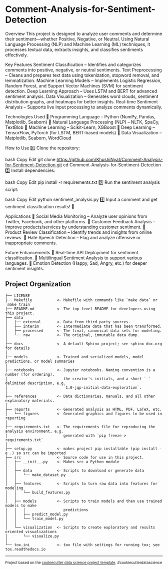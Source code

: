 Comment-Analysis-for-Sentiment-Detection
==============================
Overview
This project is designed to analyze user comments and determine their sentiment—whether Positive, Negative, or Neutral. Using Natural Language Processing (NLP) and Machine Learning (ML) techniques, it processes textual data, extracts insights, and classifies sentiments effectively.

Key Features
Sentiment Classification – Identifies and categorizes comments into positive, negative, or neutral sentiments.
Text Preprocessing – Cleans and prepares text data using tokenization, stopword removal, and lemmatization.
Machine Learning Models – Implements Logistic Regression, Random Forest, and Support Vector Machines (SVM) for sentiment detection.
Deep Learning Approach – Uses LSTM and BERT for advanced sentiment analysis.
Data Visualization – Generates word clouds, sentiment distribution graphs, and heatmaps for better insights.
Real-time Sentiment Analysis – Supports live input processing to analyze comments dynamically.

Technologies Used
🔹 Programming Language – Python (NumPy, Pandas, Matplotlib, Seaborn)
🔹 Natural Language Processing (NLP) – NLTK, SpaCy, TextBlob
🔹 Machine Learning – Scikit-Learn, XGBoost
🔹 Deep Learning – TensorFlow, PyTorch (for LSTM, BERT-based models)
🔹 Data Visualization – Matplotlib, Seaborn, WordCloud

How to Use
1️⃣ Clone the repository:

bash
Copy
Edit
git clone https://github.com/KhushiNyat/Comment-Analysis-for-Sentiment-Detection.git
cd Comment-Analysis-for-Sentiment-Detection
2️⃣ Install dependencies:

bash
Copy
Edit
pip install -r requirements.txt
3️⃣ Run the sentiment analysis script:

bash
Copy
Edit
python sentiment_analysis.py
4️⃣ Input a comment and get sentiment classification results! 🎯

Applications
🔹 Social Media Monitoring – Analyze user opinions from Twitter, Facebook, and other platforms.
🔹 Customer Feedback Analysis – Improve products/services by understanding customer sentiment.
🔹 Product Review Classification – Identify trends and insights from online reviews.
🔹 Hate Speech Detection – Flag and analyze offensive or inappropriate comments.

Future Enhancements
🔹 Real-time API Deployment for sentiment classification.
🔹 Multilingual Sentiment Analysis to support various languages.
🔹 Emotion Detection (Happy, Sad, Angry, etc.) for deeper sentiment insights.



Project Organization
------------

    ├── LICENSE
    ├── Makefile           <- Makefile with commands like `make data` or `make train`
    ├── README.md          <- The top-level README for developers using this project.
    ├── data
    │   ├── external       <- Data from third party sources.
    │   ├── interim        <- Intermediate data that has been transformed.
    │   ├── processed      <- The final, canonical data sets for modeling.
    │   └── raw            <- The original, immutable data dump.
    │
    ├── docs               <- A default Sphinx project; see sphinx-doc.org for details
    │
    ├── models             <- Trained and serialized models, model predictions, or model summaries
    │
    ├── notebooks          <- Jupyter notebooks. Naming convention is a number (for ordering),
    │                         the creator's initials, and a short `-` delimited description, e.g.
    │                         `1.0-jqp-initial-data-exploration`.
    │
    ├── references         <- Data dictionaries, manuals, and all other explanatory materials.
    │
    ├── reports            <- Generated analysis as HTML, PDF, LaTeX, etc.
    │   └── figures        <- Generated graphics and figures to be used in reporting
    │
    ├── requirements.txt   <- The requirements file for reproducing the analysis environment, e.g.
    │                         generated with `pip freeze > requirements.txt`
    │
    ├── setup.py           <- makes project pip installable (pip install -e .) so src can be imported
    ├── src                <- Source code for use in this project.
    │   ├── __init__.py    <- Makes src a Python module
    │   │
    │   ├── data           <- Scripts to download or generate data
    │   │   └── make_dataset.py
    │   │
    │   ├── features       <- Scripts to turn raw data into features for modeling
    │   │   └── build_features.py
    │   │
    │   ├── models         <- Scripts to train models and then use trained models to make
    │   │   │                 predictions
    │   │   ├── predict_model.py
    │   │   └── train_model.py
    │   │
    │   └── visualization  <- Scripts to create exploratory and results oriented visualizations
    │       └── visualize.py
    │
    └── tox.ini            <- tox file with settings for running tox; see tox.readthedocs.io


--------

<p><small>Project based on the <a target="_blank" href="https://drivendata.github.io/cookiecutter-data-science/">cookiecutter data science project template</a>. #cookiecutterdatascience</small></p>
